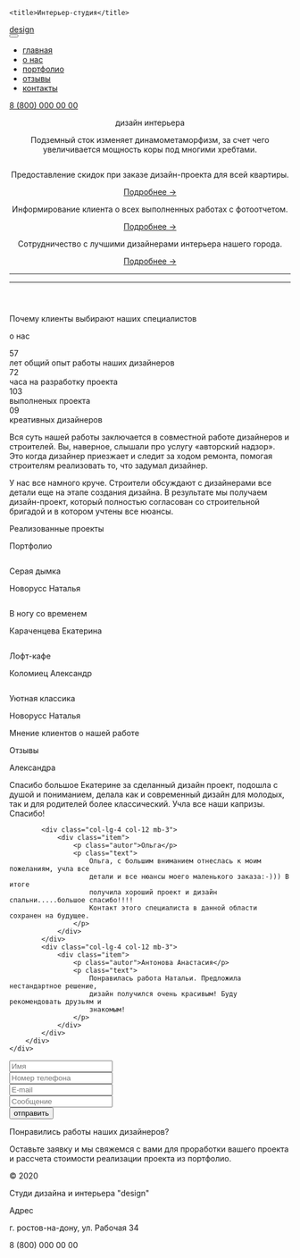 <!DOCTYPE html>
<html lang="ru">
<head>
    <meta charset="utf-8"/>
    <meta
            name="viewport"
            content="width=device-width, initial-scale=1, shrink-to-fit=no"
    />
    <link href="bootstrap/css/bootstrap.min.css" rel="stylesheet"/>
    <link href="bootstrap/css/bootstrap.css" rel="stylesheet"/>
    <link rel="stylesheet" href="css/fonts.css"/>
    <link rel="stylesheet" href="css/main.css"/>

    <title>Интерьер-студия</title>
</head>
<body>
<div class="inter inter-xs">
    <nav class="navbar navbar-expand-md text-uppercase">
        <div class="container" id="nav">
            <div class="navbar-container w-100 d-flex">
                <a class="navbar-brand design" href="#" id="design">
                    <img src="img/logo.png" class="d-inline-block" alt=""/>
                    <div class="logo">design</div>
                </a>
                <button
                        type="button"
                        class="navbar-toggler order-2 order-sm-2"
                        data-toggle="collapse"
                        data-target="#my-nav"
                >
                    <span class="navbar-toggler-icon"></span>
                </button>
                <div
                        class="collapse navbar-collapse justify-content-center order-3 order-sm-3 order-lg-2"
                        id="my-nav"
                >
                    <ul class="nav navbar-nav">
                        <li class="nav-item active">
                            <a class="nav-link" href="#">главная </a>
                        </li>
                        <li class="nav-item">
                            <a class="nav-link" href="#">о нас </a>
                        </li>
                        <li class="nav-item">
                            <a class="nav-link" href="#">портфолио</a>
                        </li>
                        <li class="nav-item">
                            <a class="nav-link" href="#">отзывы</a>
                        </li>
                        <li class="nav-item">
                            <a class="nav-link" href="#">контакты </a>
                        </li>
                    </ul>
                </div>
                <div class="nav-link order-1 order-sm-1 order-lg-2" id="tel">
                    <a href="tel:88000000000">8 (800) 000 00 00 </a>
                </div>
            </div>
        </div>
    </nav>
    <header>
        <div class="container">
            <div class="row">
                <div class="col col-lg-6">
                    <p id="heading">дизайн интерьера</p>
                    <p id="subtitle">
                        Подземный сток изменяет динамометаморфизм, за счет чего
                        увеличивается мощность коры под многими хребтами.
                    </p>
                </div>
            </div>
            <div class="row p-0" id="info">
                <div class="col-12 col-md-4">
                    <div class="row">
                        <div class="col-auto" id="p1" onmousemove="p1()">
                            <img src="img/1.png" alt=""/>
                        </div>
                        <div class="col pl-0" id="p1" onmousemove="p1()">
                            <p>
                                Предоставление скидок при заказе дизайн-проекта для всей
                                квартиры.
                            </p>
                            <a class="more" href="#">Подробнее →</a>
                        </div>
                    </div>
                </div>
                <div class="col-12 col-md-4">
                    <div class="row">
                        <div class="col-auto" id="p2" onmousemove="p2()">
                            <img src="img/2.png" alt=""/>
                        </div>
                        <div class="col pl-0" id="p2" onmousemove="p2()">
                            <p>
                                Информирование клиента о всех выполненных работах с фотоотчетом.
                            </p>
                            <a class="more" href="#">Подробнее →</a>
                        </div>
                    </div>
                </div>
                <div class="col-12 col-md-4">
                    <div class="row">
                        <div class="col-auto" id="p3" onmousemove="p3()">
                            <img src="img/3.png" alt=""/>
                        </div>
                        <div class="col pl-0" id="p3" onmousemove="p3()">
                            <p>
                                Сотрудничество с лучшими дизайнерами интерьера нашего города.
                            </p>
                            <a class="more" href="#">Подробнее →</a>
                        </div>
                    </div>
                </div>
            </div>
            <hr class="d-none d-sm-block w-100 pl-0 position-relative"/>
            <hr class="absolute d-none d-sm-block position-relative" align="left" id="hr1"/>
        </div>
    </header>
    <aside class="position-relative">
        <div class="container">
            <p>Почему клиенты выбирают наших специалистов</p>
            <p class="about">о нас</p>
        </div>
    </aside>
</div>
<section id="about">
    <div class="container p-0">
        <div class="row">
            <div class="col-12 col-lg-6 about">
                <div class="row">
                    <div class="col col-lg-6">
                        <div class="row">
                            <div class="col-auto col-lg-auto numeric pr-2"><span class="numeric">57</span></div>
                            <div class="col col-lg pl-0 align-self-end">
                                лет общий опыт работы наших дизайнеров
                            </div>
                        </div>
                    </div>
                    <div class="col col-lg-6">
                        <div class="row">
                            <div class="col-auto col-lg-auto pr-2"><span class="numeric">72</span></div>
                            <div class="col col-lg pl-0 align-self-end">часа на разработку проекта</div>
                        </div>
                    </div>
                </div>
                <div class="row mt-5">
                    <div class="col col-lg-6">
                        <div class="row">
                            <div class="col-auto col-lg-auto numeric pr-2"><span class="numeric">103</span></div>
                            <div class="col col-lg pl-0 align-self-end">выполненых проекта</div>
                        </div>
                    </div>
                    <div class="col col-lg-6">
                        <div class="row">
                            <div class="col-auto col-lg-auto numeric pr-2"><span class="numeric">09</span></div>
                            <div class="col col-lg pl-0 align-self-end">креативных дизайнеров</div>
                        </div>
                    </div>
                </div>
            </div>
            <div class="col-12 col-lg-6 text mt-3">
                <p>
                    Вся суть нашей работы заключается в совместной работе дизайнеров и
                    строителей. Вы, наверное, слышали про услугу «авторский надзор».
                    Это когда дизайнер приезжает и следит за ходом ремонта, помогая
                    строителям реализовать то, что задумал дизайнер.
                </p>
                <p>
                    У нас все намного круче. Строители обсуждают с дизайнерами все
                    детали еще на этапе создания дизайна. В результате мы получаем
                    дизайн-проект, который полностью согласован со строительной
                    бригадой и в котором учтены все нюансы.
                </p>
            </div>
        </div>
    </div>
</section>
<aside>
    <div class="container">
        <p>Реализованные проекты</p>
        <p class="about">Портфолио</p>
    </div>
</aside>
<section id="portfolio" class="justify-content-center">
    <div class="container">
        <div class="row">
            <div class="col-12 col-lg-3">
                <div class="item">
                    <img
                            src="img/marah-bashir-1PEgMMtK4NI-unsplash 1.png"
                            class=""
                            alt=""
                    />
                    <div class="name-group">
                        <p class="about">Серая дымка</p>
                        <p class="autor">Новорусс Наталья</p>
                    </div>
                </div>
            </div>
            <div class="col-12 col-lg-3">
                <div class="item">
                    <img
                            src="img/yucel-moran-56xUOS7rRHs-unsplash 1.png"
                            class="img-responsive"
                            alt=""
                    />
                    <div class="name-group">
                        <p class="about">В ногу со временем</p>
                        <p class="autor">Караченцева Екатерина</p>
                    </div>
                </div>
            </div>
            <div class="col-12 col-lg-3">
                <div class="item">
                    <img
                            src="img/aranprime-Km7HYydcot4-unsplash 1.png"
                            class="img-responsive"
                            alt=""
                    />
                    <div class="name-group">
                        <p class="about">Лофт-кафе</p>
                        <p class="autor">Коломиец Александр</p>
                    </div>
                </div>
            </div>
            <div class="col-12 col-lg-3">
                <div class="item">
                    <img
                            src="img/devon-janse-van-rensburg-iy8s0wFjrio-unsplash 1.png"
                            class="img-responsive"
                            alt=""
                    />
                    <div class="name-group">
                        <p class="about">Уютная классика</p>
                        <p class="autor">Новорусс Наталья</p>
                    </div>
                </div>
            </div>
        </div>
    </div>
</section>
<aside>
    <div class="container">
        <p>Мнение клиентов о нашей работе</p>
        <p class="about">Отзывы</p>
    </div>
</aside>
<section id="feedback" class="text-center">
    <div class="container">
        <div class="row">
            <div class="col-lg-4 col-12 mb-3">
                <div class="item">
                    <p class="autor">Александра</p>
                    <p class="text">
                        Спасибо большое Екатерине за сделанный дизайн проект, подошла с
                        душой и пониманием, делала как и современный дизайн для молодых,
                        так и для родителей более классический. Учла все наши капризы.
                        Спасибо!
                    </p>
                </div>
            </div>

            <div class="col-lg-4 col-12 mb-3">
                <div class="item">
                    <p class="autor">Ольга</p>
                    <p class="text">
                        Ольга, с большим вниманием отнеслась к моим пожеланиям, учла все
                        детали и все нюансы моего маленького заказа:-))) В итоге
                        получила хороший проект и дизайн спальни.....большое спасибо!!!!
                        Контакт этого специалиста в данной области сохранен на будущее.
                    </p>
                </div>
            </div>
            <div class="col-lg-4 col-12 mb-3">
                <div class="item">
                    <p class="autor">Антонова Анастасия</p>
                    <p class="text">
                        Понравилась работа Натальи. Предложила нестандартное решение,
                        дизайн получился очень красивым! Буду рекомендовать друзьям и
                        знакомым!
                    </p>
                </div>
            </div>
        </div>
    </div>
</section>
<div class="item-call">
    <section id="callback">
        <div class="container">
            <div class="row">
                <div class="col col-lg-4 order-2 order-sm-2 order-lg-1">
                    <form>
                        <div class="form-group">
                            <input
                                    type="input"
                                    class="form-control"
                                    id="exampleInputname"
                                    placeholder="Имя"
                            />
                        </div>
                        <div class="form-group">
                            <input
                                    type="input"
                                    class="form-control"
                                    id="exampleInputnumber"
                                    placeholder="Номер телефона"
                            />
                        </div>
                        <div class="form-group">
                            <input
                                    type="input"
                                    class="form-control"
                                    id="exampleInputnumber"
                                    placeholder="E-mail"
                            />
                        </div>
                        <div class="form-group">
                            <input
                                    type="input"
                                    class="form-control h-130"
                                    id="exampleInputnumber"
                                    placeholder="Сообщение"
                            />
                        </div>
                        <button type="submit" class="btn btn-primary">отправить</button>
                    </form>
                </div>
                <div
                        class="col-12 col-lg-6 offset-0 offset-lg-1 mt-11 order-1 order-sm-1 order-lg-2 pt-4"
                >
                    <p class="title">Понравились работы наших дизайнеров?</p>
                    <p class="text pl-0 pr-0 pl-lg-5 pr-lg-5">
                        Оставьте заявку и мы свяжемся с вами для проработки вашего
                        проекта и рассчета стоимости реализации проекта из портфолио.
                    </p>
                </div>
            </div>
        </div>
    </section>
</div>
<footer class="justify-content-center">
    <div class="container">
        <div class="row mt-3">
            <div class="col-12 col-lg-3">
                <p class="text-muted">&copy; 2020</p>
                <p class="foot">Студи дизайна и интерьера "design"</p>
            </div>
            <div class="col-12 col-lg-3">
                <p class="text-muted">Адрес</p>
                <p class="foot">г. ростов-на-дону, ул. Рабочая 34</p>
            </div>
            <div class="col col-lg-auto d-none d-sm-block tel">
                <p>8 (800) 000 00 00</p>
            </div>
        </div>
    </div>
</footer>
<script
        src="https://code.jquery.com/jquery-3.5.1.slim.min.js"
        integrity="sha384-DfXdz2htPH0lsSSs5nCTpuj/zy4C+OGpamoFVy38MVBnE+IbbVYUew+OrCXaRkfj"
        crossorigin="anonymous"
></script>
<script
        src="https://cdn.jsdelivr.net/npm/popper.js@1.16.0/dist/umd/popper.min.js"
        integrity="sha384-Q6E9RHvbIyZFJoft+2mJbHaEWldlvI9IOYy5n3zV9zzTtmI3UksdQRVvoxMfooAo"
        crossorigin="anonymous"
></script>
<script
        src="https://stackpath.bootstrapcdn.com/bootstrap/4.5.0/js/bootstrap.min.js"
        integrity="sha384-OgVRvuATP1z7JjHLkuOU7Xw704+h835Lr+6QL9UvYjZE3Ipu6Tp75j7Bh/kR0JKI"
        crossorigin="anonymous"
></script>
<script src="js/script.js"></script>
</body>
</html>

